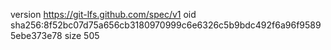 version https://git-lfs.github.com/spec/v1
oid sha256:8f52bc07d75a656cb3180970999c6e6326c5b9bdc492f6a96f95895ebe373e78
size 505
